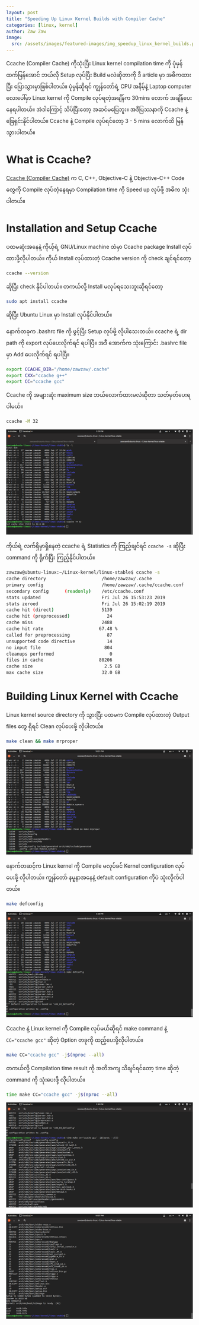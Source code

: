 ```yaml
---
layout: post
title: "Speeding Up Linux Kernel Builds with Compiler Cache"
categories: [linux, kernel]
author: Zaw Zaw
image:
  src: /assets/images/featured-images/img_speedup_linux_kernel_builds.png
---
```


Ccache (Compiler Cache) ကိုသုံးပြီး Linux kernel compilation time ကို ပုံမှန်ထက်မြန်အောင် ဘယ်လို Setup လုပ်ပြီး Build မလဲဆိုတာကို ဒီ article မှာ အဓိကထားပြီး ပြောသွားမှာဖြစ်ပါတယ်။ ပုံမှန်ဆိုရင် ကျွန်တော်ရဲ့ CPU အနိမ့်နဲ့ Laptop computer လေးပေါ်မှာ Linux kernel ကို Compile လုပ်ရတဲ့အချိန်က 30mins လောက် အချိန်ပေးနေရပါတယ်။ အဲဒါကြောင့် သိပ်ပြီးတော့ အဆင်မပြေဘူး။ အဒီပြဿနာကို Ccache နဲ့ ဖြေရှင်းနိုင်ပါတယ်။ Ccache နဲ့ Compile လုပ်ရင်တော့ 3 - 5 mins လောက်ထိ မြန်သွားပါတယ်။

# What is Ccache?
[Ccache (Compiler Cache)](https://ccache.dev/) က C, C++, Objective-C နဲ့ Objective-C++ Code တွေကို Compile လုပ်တဲ့နေရမှာ Compilation time ကို Speed up  လုပ်ဖို့ အဓိက သုံးပါတယ်။

# Installation and Setup Ccache
ပထမဆုံးအနေနဲ့ ကိုယ့်ရဲ့ GNU/Linux machine ထဲမှာ Ccache package Install လုပ်ထားဖို့လိုပါတယ်။
ကိုယ် Install လုပ်ထားတဲ့ Ccache version ကို check ချင်ရင်တော့

```bash
ccache --version
```

ဆိုပြီး check နိုင်ပါတယ်။
တကယ်လို့ Install မလုပ်ရသေးဘူးဆိုရင်တော့

```bash
sudo apt install ccache
```

ဆိုပြီး Ubuntu Linux မှာ Install လုပ်နိုင်ပါတယ်။

နောက်တခုက .bashrc file ကို ဖွင့်ပြီး Setup လုပ်ဖို့ လိုပါသေးတယ်။
ccache ရဲ့ dir path ကို export လုပ်ပေးလိုက်ရင် ရပါပြီ။ အဒီ အောက်က သုံးကြောင်း .bashrc file မှာ Add ပေးလိုက်ရင် ရပါပြီ။

```bash
export CCACHE_DIR="/home/zawzaw/.cache"
export CXX="ccache g++"
export CC="ccache gcc"
```

Ccache ကို အများဆုံး maximum size ဘယ်လောက်ထားမလဲဆိုတာ သတ်မှတ်ပေးရပါမယ်။

```bash
ccache -M 32
```

![Screenshot](/assets/images/screenshots/img_screenshot_ccache_max_size.png)

ကိုယ်ရဲ့ လက်ရှိမှာရှိနေတဲ့ ccache ရဲ့ Statistics ကို ကြည့်ချင်ရင် `ccache -s` ဆိုပြီး command ကို ရိုက်ပြီး ကြည့်နိုင်ပါတယ်။

```bash
zawzaw@ubuntu-linux:~/Linux-kernel/linux-stable$ ccache -s
cache directory                     /home/zawzaw/.cache
primary config                      /home/zawzaw/.cache/ccache.conf
secondary config      (readonly)    /etc/ccache.conf
stats updated                       Fri Jul 26 15:53:23 2019
stats zeroed                        Fri Jul 26 15:02:19 2019
cache hit (direct)                  5139
cache hit (preprocessed)              24
cache miss                          2488
cache hit rate                     67.48 %
called for preprocessing              87
unsupported code directive            14
no input file                        804
cleanups performed                     0
files in cache                     80206
cache size                           2.5 GB
max cache size                      32.0 GB
```

# Building Linux Kernel with Ccache
Linux kernel source directory ကို သွားပြီး ပထမက Compile လုပ်ထားတဲ့ Output files တွေ ရှိရင် Clean လုပ်ပေးဖို့ လိုပါတယ်။

```bash
make clean && make mrproper
```

![Screenshot](/assets/images/screenshots/img_screenshot_make_clean.png)

နောက်တဆင့်က Linux kernel ကို Compile မလုပ်ခင် Kernel configuration လုပ်ပေးဖို့ လိုပါတယ်။ ကျွန်တော် နမူနာအနေနဲ့ default configuration ကိုပဲ သုံးလိုက်ပါတယ်။

```bash
make defconfig
```

![Screenshot](/assets/images/screenshots/img_screenshot_make_defconfig.png)

Ccache နဲ့ Linux kernel ကို Compile လုပ်မယ်ဆိုရင် make command နဲ့ `CC="ccache gcc"` ဆိုတဲ့ Option တခုကို ထည့်ပေးဖို့လိုပါတယ်။

```bash
make CC="ccache gcc" -j$(nproc --all)
```

တကယ်လို့ Compilation time result ကို အတိအကျ သိချင်ရင်တော့ time ဆိုတဲ့ command ကို သုံးပေးဖို့ လိုပါတယ်။

```bash
time make CC="ccache gcc" -j$(nproc --all)
```

![Screenshot](/assets/images/screenshots/img_screenshot_time_make_cc.png)

![Screenshot](/assets/images/screenshots/img_screenshot_kernel_compile_time.png)
